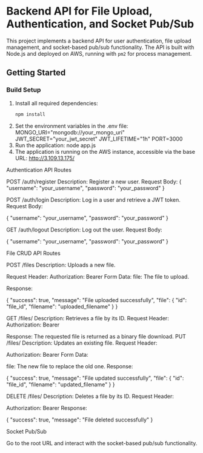 # **Backend API for File Upload, Authentication, and Socket Pub/Sub**

This project implements a backend API for user authentication, file upload management, and socket-based pub/sub functionality. The API is built with Node.js and deployed on AWS, running with `pm2` for process management.

## **Getting Started**

### **Build Setup**

1. Install all required dependencies:
   ```bash
   npm install
2. Set the environment variables in the .env file:
   MONGO_URI="mongodb://your_mongo_uri"
    JWT_SECRET="your_jwt_secret"
    JWT_LIFETIME="1h"
    PORT=3000
3. Run the application:
   node app.js
4. The application is running on the AWS instance, accessible via the base URL:
   http://3.109.13.175/

Authentication API Routes

POST /auth/register
Description: Register a new user.
Request Body:
{
  "username": "your_username",
  "password": "your_password"
}

POST /auth/login
Description: Log in a user and retrieve a JWT token.
Request Body:

{
  "username": "your_username",
  "password": "your_password"
}

GET /auth/logout
Description: Log out the user.
Request Body:

{
  "username": "your_username",
  "password": "your_password"
}


File CRUD API Routes

POST /files
Description: Uploads a new file.

Request Header:
Authorization: Bearer <token>
Form Data:
file: The file to upload.

Response:

{
  "success": true,
  "message": "File uploaded successfully",
  "file": {
    "id": "file_id",
    "filename": "uploaded_filename"
  }
}

GET /files/
Description: Retrieves a file by its ID.
Request Header:
Authorization: Bearer <token>

Response: The requested file is returned as a binary file download.
PUT /files/
Description: Updates an existing file.
Request Header:

Authorization: Bearer <token>
Form Data:

file: The new file to replace the old one.
Response:

{
  "success": true,
  "message": "File updated successfully",
  "file": {
    "id": "file_id",
    "filename": "updated_filename"
  }
}

DELETE /files/
Description: Deletes a file by its ID.
Request Header:

Authorization: Bearer <token>
Response:

{
  "success": true,
  "message": "File deleted successfully"
}


Socket Pub/Sub

Go to the root URL and interact with the socket-based pub/sub functionality.
